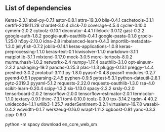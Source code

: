 ## List of dependencies

Keras-2.3.1 absl-py-0.7.1 astor-0.8.1 attrs-19.3.0 blis-0.4.1 cachetools-3.1.1 certifi-2019.11.28 chardet-3.0.4 click-7.0 coverage-4.5.4 cycler-0.10.0 cymem-2.0.2 cytoolz-0.10.1 decorator-4.4.1 filelock-3.0.12 gast-0.2.2 google-auth-1.8.2 google-auth-oauthlib-0.4.1 google-pasta-0.1.8 grpcio-1.25.0 h5py-2.10.0 idna-2.8 imbalanced-learn-0.4.3 importlib-metadata-1.3.0 jellyfish-0.7.2 joblib-0.14.1 keras-applications-1.0.8 keras-preprocessing-1.1.0 keras-text-0.1 kiwisolver-1.1.0 markdown-3.1.1 matplotlib-3.1.1 mlxtend-0.17.0 mock-3.0.5 more-itertools-8.0.2 murmurhash-1.0.2 networkx-2.4 numpy-1.17.4 oauthlib-3.1.0 opt-einsum-2.3.2 packaging-19.2 pandas-0.25.3 plac-1.1.3 pluggy-0.13.1 preggy-1.4.4 preshed-3.0.2 protobuf-3.11.1 py-1.8.0 pyasn1-0.4.8 pyasn1-modules-0.2.7 pyemd-0.5.1 pyparsing-2.4.5 pyphen-0.9.5 pytest-5.3.1 python-dateutil-2.8.1 pytz-2019.3 pyyaml-5.1.2 requests-2.22.0 requests-oauthlib-1.3.0 rsa-4.0 scikit-learn-0.20.4 scipy-1.3.2 six-1.13.0 spacy-2.2.2 srsly-0.2.0 tensorboard-2.0.2 tensorflow-2.0.0 tensorflow-estimator-2.0.1 termcolor-1.1.0 textacy-0.9.1 thinc-7.3.1 toml-0.10.0 toolz-0.9.0 tox-3.14.2 tqdm-4.40.2 unidecode-1.1.1 urllib3-1.25.7 vaderSentiment-3.2.1 virtualenv-16.7.8 wasabi-0.4.2 wcwidth-0.1.7 werkzeug-0.16.0 wrapt-1.11.2 xgboost-0.81 yanc-0.3.3 zipp-0.6.0


python -m spacy download en_core_web_sm